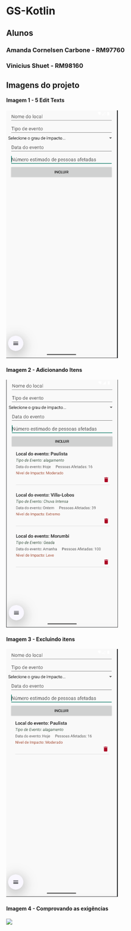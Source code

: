 # GS-Kotlin 
## Alunos 
### Amanda Cornelsen Carbone - RM97760
### Vinicius Shuet - RM98160 <br>

## Imagens do projeto 
#### Imagem 1 - 5 Edit Texts <br>
<img src="images/Tela 1 - 5 EditText.png" width="300"/> <br>
#### Imagem 2 - Adicionando Itens <br>
<img src="images/Tela 2 - Adicionando itens.png" width="300"/> <br>
#### Imagem 3 - Excluindo itens <br>
<img src="images/Tela 3 - Excluindo itens.png" width="300"/> <br> 
#### Imagem 4 - Comprovando as exigências <br> 
<img src="images/Tela 4 - Comprovando as exigÊncias.png" width="300"/> <br>
